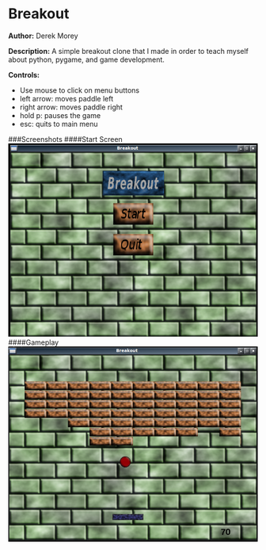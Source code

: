 Breakout 
========

**Author:** Derek Morey 

**Description:** A simple breakout clone that I made in order to
teach myself about python, pygame, and game development.

**Controls:** 
- Use mouse to click on menu buttons
- left arrow: moves paddle left
- right arrow: moves paddle right
- hold p: pauses the game
- esc: quits to main menu

###Screenshots
####Start Screen
![Start](screenshots/start_scrot.png "Start")
####Gameplay
![Breakout](screenshots/breakout_scrot.png "Breakout")

